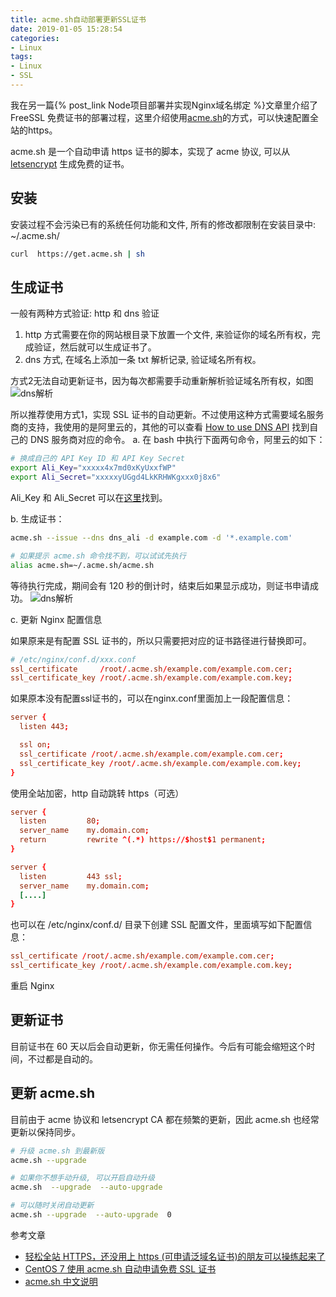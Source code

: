 ```yaml
---
title: acme.sh自动部署更新SSL证书
date: 2019-01-05 15:28:54
categories: 
- Linux
tags:
- Linux
- SSL
---
```


我在另一篇{% post_link Node项目部署并实现Nginx域名绑定 %}文章里介绍了 FreeSSL 免费证书的部署过程，这里介绍使用[acme.sh](https://github.com/Neilpang/acme.sh)的方式，可以快速配置全站的https。
<!-- more -->
acme.sh 是一个自动申请 https 证书的脚本，实现了 acme 协议, 可以从 [letsencrypt](https://letsencrypt.org/) 生成免费的证书。

## 安装

安装过程不会污染已有的系统任何功能和文件, 所有的修改都限制在安装目录中: ~/.acme.sh/

```bash
curl  https://get.acme.sh | sh
```

## 生成证书

一般有两种方式验证: http 和 dns 验证

1. http 方式需要在你的网站根目录下放置一个文件, 来验证你的域名所有权，完成验证，然后就可以生成证书了。
2. dns 方式, 在域名上添加一条 txt 解析记录, 验证域名所有权。

方式2无法自动更新证书，因为每次都需要手动重新解析验证域名所有权，如图
![dns解析](/images/ssl/freessl4.png)

所以推荐使用方式1，实现 SSL 证书的自动更新。不过使用这种方式需要域名服务商的支持，我使用的是阿里云的，其他的可以查看 [How to use DNS API](https://github.com/Neilpang/acme.sh/blob/master/dnsapi/README.md) 找到自己的 DNS 服务商对应的命令。
a. 在 bash 中执行下面两句命令，阿里云的如下：

```bash
# 换成自己的 API Key ID 和 API Key Secret
export Ali_Key="xxxxx4x7md0xKyUxxfWP"
export Ali_Secret="xxxxxyUGgd4LkKRHWKgxxx0j8x6"
```

Ali_Key 和 Ali_Secret 可以在[这里](https://ak-console.aliyun.com/#/accesskey)找到。

b. 生成证书：

```bash
acme.sh --issue --dns dns_ali -d example.com -d '*.example.com'

# 如果提示 acme.sh 命令找不到，可以试试先执行
alias acme.sh=~/.acme.sh/acme.sh
```

等待执行完成，期间会有 120 秒的倒计时，结束后如果显示成功，则证书申请成功。
![dns解析](/images/ssl/acmesh_success.png)

c. 更新 Nginx 配置信息

如果原来是有配置 SSL 证书的，所以只需要把对应的证书路径进行替换即可。

```conf
# /etc/nginx/conf.d/xxx.conf
ssl_certificate     /root/.acme.sh/example.com/example.com.cer;
ssl_certificate_key /root/.acme.sh/example.com/example.com.key;
```

如果原本没有配置ssl证书的，可以在nginx.conf里面加上一段配置信息：

```conf
server {
  listen 443;

  ssl on;
  ssl_certificate /root/.acme.sh/example.com/example.com.cer;
  ssl_certificate_key /root/.acme.sh/example.com/example.com.key;
}
```

使用全站加密，http 自动跳转 https（可选）

```conf
server {
  listen         80;
  server_name    my.domain.com;
  return         rewrite ^(.*) https://$host$1 permanent;
}

server {
  listen         443 ssl;
  server_name    my.domain.com;
  [....]
}
```

也可以在 /etc/nginx/conf.d/ 目录下创建 SSL 配置文件，里面填写如下配置信息：

```conf
ssl_certificate /root/.acme.sh/example.com/example.com.cer;
ssl_certificate_key /root/.acme.sh/example.com/example.com.key;
```

重启 Nginx

## 更新证书

目前证书在 60 天以后会自动更新，你无需任何操作。今后有可能会缩短这个时间，不过都是自动的。

## 更新 acme.sh

目前由于 acme 协议和 letsencrypt CA 都在频繁的更新，因此 acme.sh 也经常更新以保持同步。

```bash
# 升级 acme.sh 到最新版
acme.sh --upgrade

# 如果你不想手动升级, 可以开启自动升级
acme.sh  --upgrade  --auto-upgrade

# 可以随时关闭自动更新
acme.sh --upgrade  --auto-upgrade  0
```

参考文章

- [轻松全站 HTTPS，还没用上 https (可申请泛域名证书)的朋友可以操练起来了](https://cnodejs.org/topic/5be29f7c21d75b74609f4fbf)
- [CentOS 7 使用 acme.sh 自动申请免费 SSL 证书](https://blog.imzhengfei.com/centos-7-shi-yong-acme-sh-zi-dong-shen-qing-mian-fei-ssl-zheng-shu/)
- [acme.sh 中文说明](https://github.com/Neilpang/acme.sh/wiki/%E8%AF%B4%E6%98%8E)